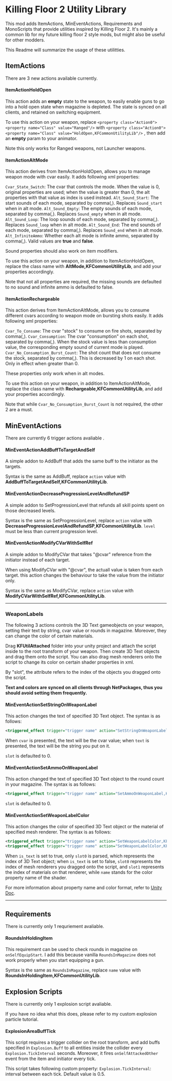 # Killing Floor 2 Utility Library
This mod adds ItemActions, MinEventActions, Requirements and MonoScripts that provide utilities inspired by Killing Floor 2. It's mainly a common lib for my future killing floor 2 style mods, but might also be useful for other modders.

This Readme will summarize the usage of these utilitties.

## ItemActions
There are 3 new actions available currently.
#### ItemActionHoldOpen
This action adds an **empty** state to the weapon, to easily enable guns to go into a hold open state when magazine is depleted. The state is synced on all clients, and retained on switching equipment.

To use this action on your weapon, replace `<property class="Action0">
		<property name="Class" value="Ranged"/>` with `<property class="Action0">
		<property name="Class" value="HoldOpen,KFCommonUtilityLib"/>` , then add an **empty** param to your animator.

Note this only works for Ranged weapons, not Launcher weapons.

#### ItemActionAltMode
This action derives from ItemActionHoldOpen, allows you to manage weapon mode with cvar easily. It adds following xml properties:

`Cvar_State_Switch`: The cvar that controls the mode. When the value is 0, original properties are used; when the value is greater than 0, the alt properties with that value as index is used instead.
`Alt_Sound_Start`: The start sounds of each mode, separated by comma(,). Replaces `Sound_start` when in alt mode.
`Alt_Sound_Empty`: The empty sounds of each mode, separated by comma(,). Replaces `Sound_empty` when in alt mode.
`Alt_Sound_Loop`: The loop sounds of each mode, separated by comma(,). Replaces `Sound_loop` when in alt mode.
`Alt_Sound_End`: The end sounds of each mode, separated by comma(,). Replaces `Sound_end` when in alt mode.
`Alt_InfiniteAmmo`: Whether each alt mode is infinite ammo, separated by comma(,). Valid values are **true** and **false**.

Sound properties should also work on item modifiers.

To use this action on your weapon, in addition to ItemActionHoldOpen, replace the class name with **AltMode,KFCommonUtilityLib**, and add your properties accordingly. 

Note that not all properties are required, the missing sounds are defaulted to no sound and infinite ammo is defaulted to false.

#### ItemActionRechargeable
This action derives from ItemActionAltMode, allows you to consume different cvars according to weapon mode on bursting shots easily. It adds following xml properties:

`Cvar_To_Consume`: The cvar "stock" to consume on fire shots, separated by comma(,).
`Cvar_Consumption`: The cvar "consumption" on each shot, separated by comma(,). When the stock value is less than consumption value, the corresponding empty sound of current mode is played.
`Cvar_No_Consumption_Burst_Count`: The shot count that does not consume the stock, separated by comma(,). This is decreased by 1 on each shot. Only in effect when greater than 0.

These properties only work when in alt modes.

To use this action on your weapon, in addition to ItemActionAltMode, replace the class name with **Rechargeable,KFCommonUtilityLib**, and add your properties accordingly.

Note that while `Cvar_No_Consumption_Burst_Count` is not required, the other 2 are a must.

## MinEventActions
There are currently 6 trigger actions avaliable .

#### MinEventActionAddBuffToTargetAndSelf
A simple addon to AddBuff that adds the same buff to the initiator as the targets.

Syntax is the same as AddBuff, replace `action` value with **AddBuffToTargetAndSelf,KFCommonUtilityLib**.

#### MinEventActionDecreaseProgressionLevelAndRefundSP
A simple addon to SetProgressionLevel that refunds all skill points spent on those decreased levels.

Syntax is the same as SetProgressionLevel, replace `action` value with **DecreaseProgressionLevelAndRefundSP,KFCommonUtilityLib**. `level` must be less than current progression level.

#### MinEventActionModifyCVarWithSelfRef
A simple addon to ModifyCVar that takes "@cvar" reference from the initiator instead of each target.

When using ModifyCVar with "@cvar", the actuall value is taken from each target. this action changes the behaviour to take the value from the initiator only.

Syntax is the same as ModifyCVar, replace `action` value with **ModifyCVarWithSelfRef,KFCommonUtilityLib**.

------------


### WeaponLabels
The following 3 actions controls the 3D Text gameobjects on your weapon, setting their text by string, cvar value or rounds in magazine. Moreover, they can change the color of certain materials.

Drag **KFUtilAttached** folder into your unity project and attach the script inside to the root transform of your weapon. Then create 3D Text objects and drag them onto the script. You can also drag mesh renderers onto the script to change its color on certain shader properties in xml.

By "slot", the attribute refers to the index of the objects you dragged onto the script.

**Text and colors are synced on all clients through NetPackages, thus you should avoid setting them frequently.**
#### MinEventActionSetStringOnWeaponLabel
This action changes the text of specified 3D Text object. The syntax is as follows:

```xml
<triggered_effect trigger="trigger name" action="SetStringOnWeaponLabel,KFCommonUtilityLib" cvar/text="text or cvar name" slot="index"/>
```

When `cvar` is presented, the text will be the cvar value; when `text` is presented, the text will be the string you put on it.

`slot` is defaulted to 0.

#### MinEventActionSetAmmoOnWeaponLabel
This action changed the text of specified 3D Text object to the round count in your magazine. The syntax is as follows:

```xml
<triggered_effect trigger="trigger name" action="SetAmmoOnWeaponLabel,KFCommonUtilityLib" slot="index"/>
```
`slot` is defaulted to 0.

#### MinEventActionSetWeaponLabelColor
This action changes the color of specified 3D Text object or the material of specified mesh renderer. The syntax is as follows:

```xml
<triggered_effect trigger="trigger name" action="SetWeaponLabelColor,KFCommonUtilityLib" color="color" is_text="true" slot0="index of 3D Text"/>
<triggered_effect trigger="trigger name" action="SetWeaponLabelColor,KFCommonUtilityLib" color="color" is_text="false" name="_EmissionColor" slot0="index of mesh renderer" slot1="index of material"/>
```

When `is_text` is set to true, only `slot0` is parsed, which represents the index of 3D Text object; when `is_text` is set to false, `slot0` represents the index of mesh renderers you dragged onto the script, and `slot1` represents the index of materials on that renderer, while `name` stands for the color property name of the shader.

For more information about property name and color format, refer to [Unity Doc](https://docs.unity3d.com/ScriptReference/Material.SetColor.html).

------------

## Requirements
There is currently only 1 requriement avaliable.
#### RoundsInHoldingItem
This requirement can be used to check rounds in magazine on `onSelfEquipStart`. I add this because vanilla `RoundsInMagazine` does not work properly when you start equipping a gun.

Syntax is the same as `RoundsInMagazine`, replace `name` value with **RoundsInHoldingItem,KFCommonUtilityLib**.

## Explosion Scripts
There is currently only 1 explosion script avaliable.

If you have no idea what this does, please refer to my custom explosion particle tutorial.
#### ExplosionAreaBuffTick
This script requires a trigger collider on the root transform, and add buffs specified in `Explosion.Buff` to all entities inside the collider every `Explosion.TickInterval` seconds. Moreover, it fires `onSelfAttackedOther` event from the item and initiator every tick.

This script takes following custom property:
`Explosion.TickInterval`: interval between each tick. Default value is 0.5.